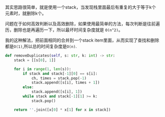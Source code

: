 其实思路很简单，就是使用一个stack，当发现栈里面最后有重复的大于等于k个元素时，就删除k个。

问题在于如何高效判断以及高效删除，如果使用最简单的方法，每次判断是往前遍历，删除也是再遍历一下，所以最坏时间复杂度就是 `O(n^2)`。

我的这种解法，把前面相同的合并到一个stack item里面，从而实现了查找和删除都是`O(1)`,所以总的时间复杂度是`O(n)`.

```python
def removeDuplicates(self, s: str, k: int) -> str:
    stack = [[s[0], 1]]

    for i in range(1, len(s)):
        if stack and stack[-1][0] == s[i]:
            ch, times = stack.pop(-1)
            stack.append([s[i], times + 1])
        else:
            stack.append([s[i], 1])
        while stack and stack[-1][1] >= k:
            stack.pop()

    return ''.join([x[0] * x[1] for x in stack])
```
